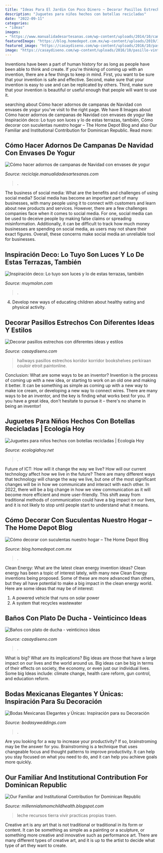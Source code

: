 ```yaml
---
title: "Ideas Para El Jardin Con Poco Dinero ~ Decorar Pasillos Estrechos Con Diferentes Ideas Y Estilos"
description: "Juguetes para niños hechos con botellas recicladas"
date: "2022-09-11"
categories:
- "ideas"
images:
- "https://www.manualidadesartesanas.com/wp-content/uploads/2014/10/campanas-navidad-envases-yogures.jpg"
featuredImage: "https://blog.homedepot.com.mx/wp-content/uploads/2019/10/decoracio_suculenta.jpg"
featured_image: "https://casaydiseno.com/wp-content/uploads/2016/10/pasillo-vintage.jpg"
image: "https://casaydiseno.com/wp-content/uploads/2016/10/pasillo-vintage.jpg"
---
```



Inventions have been a part of human history for as long as people have been able to think and create. If you're thinking of coming up with an invention, there are a few things to keep in mind. First, you want to be sure that your invention is safe and effective. Second, make sure that your invention is easy to use and can be replicated by others. Third, make sure that your invention is beautiful or useful enough that people will want to use it.

	

		
searching about Cómo hacer adornos de campanas de Navidad con envases de yogur you've visit to the right page. We have 8 Images about Cómo hacer adornos de campanas de Navidad con envases de yogur like Inspiración deco: Lo tuyo son luces y lo de estas terrazas, también, Cómo decorar con suculentas nuestro hogar – The Home Depot Blog and also Our Familiar and Institutional Contribution for Dominican Republic. Read more:
		
    
## Cómo Hacer Adornos De Campanas De Navidad Con Envases De Yogur

<img loading=lazy src="https://www.manualidadesartesanas.com/wp-content/uploads/2014/10/campanas-navidad-envases-yogures.jpg" onerror="this.onerror=null;this.src='https://tse4.mm.bing.net/th?id=OIP.NKD201Sj4R1XrpK9z7xOcQHaF-&amp;pid=15.1';" alt="Cómo hacer adornos de campanas de Navidad con envases de yogur">

_Source: reciclaje.manualidadesartesanas.com_

>. 

	

The business of social media: What are the benefits and challenges of using social media?
Social media has become an important part of many businesses, with many people using it to connect with customers and learn about new products and services. However, there are a few challenges companies face when it comes to social media. For one, social media can be used to deceive people by making false claims or spreading misinformation. Additionally, it can be difficult to track how much money businesses are spending on social media, as users may not share their exact figures. Overall, these concerns make social media an unreliable tool for businesses.

    
## Inspiración Deco: Lo Tuyo Son Luces Y Lo De Estas Terrazas, También

<img loading=lazy src="http://muymolon.com/wp-content/uploads/2016/06/Captura_de_pantalla_2014-01-08_a_las_11.28.06.png" onerror="this.onerror=null;this.src='https://tse4.mm.bing.net/th?id=OIP.hQGL1-BE9X06sio2-_2-LQHaFT&amp;pid=15.1';" alt="Inspiración deco: Lo tuyo son luces y lo de estas terrazas, también">

_Source: muymolon.com_

>. 

	

4. Develop new ways of educating children about healthy eating and physical activity.

    
## Decorar Pasillos Estrechos Con Diferentes Ideas Y Estilos

<img loading=lazy src="https://casaydiseno.com/wp-content/uploads/2016/10/pasillo-vintage.jpg" onerror="this.onerror=null;this.src='https://tse3.mm.bing.net/th?id=OIP.YkjOKNVyrt4TBi-sJS36PwHaLK&amp;pid=15.1';" alt="Decorar pasillos estrechos con diferentes ideas y estilos">

_Source: casaydiseno.com_

>hallways pasillos estrechos koridor korridor bookshelves perkiraan couloir etroit paintonline. 

	

Conclusion: What are some ways to be an inventor?
Invention is the process of coming up with a new idea, or starting to work on an old one and making it better. It can be something as simple as coming up with a new way to make ice cream, or developing a new way to connect wires. There are many ways to be an inventor, and the key is finding what works best for you. If you have a great idea, don't hesitate to pursue it – there's no shame in being an inventor!

    
## Juguetes Para Niños Hechos Con Botellas Recicladas | Ecología Hoy

<img loading=lazy src="http://ecologiahoy.net/wp-content/uploads/2016/09/IMG-20120807-WA0000.jpg" onerror="this.onerror=null;this.src='https://tse4.mm.bing.net/th?id=OIP.mPB_6zmXn4cX6SiJ2FhPGgHaFj&amp;pid=15.1';" alt="Juguetes para niños hechos con botellas recicladas | Ecología Hoy">

_Source: ecologiahoy.net_

>. 

	

Future of ICT: How will it change the way we live?
How will our current technology affect how we live in the future? 
There are many different ways that technology will change the way we live, but one of the most significant changes will be in how we communicate and interact with each other. In 2022, there will be a big change in how we view communication as it will become more efficient and more user-friendly. This shift away from traditional methods of communication could have a big impact on our lives, and it is not likely to stop until people start to understand what it means.

    
## Cómo Decorar Con Suculentas Nuestro Hogar – The Home Depot Blog

<img loading=lazy src="https://blog.homedepot.com.mx/wp-content/uploads/2019/10/decoracio_suculenta.jpg" onerror="this.onerror=null;this.src='https://tse1.mm.bing.net/th?id=OIP.QoDyEfkYXC-HjRQFfkYxsQHaGG&amp;pid=15.1';" alt="Cómo decorar con suculentas nuestro hogar – The Home Depot Blog">

_Source: blog.homedepot.com.mx_

>. 

	

Clean Energy: What are the latest clean energy invention ideas?
Clean energy has been a topic of interest lately, with many new Clean Energy inventions being proposed. Some of these are more advanced than others, but they all have potential to make a big impact in the clean energy world. Here are some ideas that may be of interest: 
1. A powered vehicle that runs on solar power 
2. A system that recycles wastewater 

    
## Baños Con Plato De Ducha - Veinticinco Ideas

<img loading=lazy src="https://casaydiseno.com/wp-content/uploads/2015/07/baño-azul-plato-ducha.jpg" onerror="this.onerror=null;this.src='https://tse3.mm.bing.net/th?id=OIP.fdMJKpR78YINUrhug_eBMgHaKP&amp;pid=15.1';" alt="Baños con plato de ducha - veinticinco ideas">

_Source: casaydiseno.com_

>. 

	

What is big? What are its implications?
Big ideas are those that have a large impact on our lives and the world around us. Big ideas can be big in terms of their effects on society, the economy, or even just our individual lives. Some big Ideas include: climate change, health care reform, gun control, and education reform.

    
## Bodas Mexicanas Elegantes Y Únicas: Inspiración Para Su Decoración

<img loading=lazy src="https://bodasyweddings.com/wp-content/uploads/2016/11/cenas-de-recepcion-espectaculares.jpg" onerror="this.onerror=null;this.src='https://tse1.mm.bing.net/th?id=OIP.0Q5lRUCOBJGF0fz4vf7TlAHaLH&amp;pid=15.1';" alt="Bodas Mexicanas Elegantes y Únicas: Inspiración para su Decoración">

_Source: bodasyweddings.com_

>. 

	

Are you looking for a way to increase your productivity? If so, brainstroming may be the answer for you. Brainstroming is a technique that uses changeable focus and thought patterns to improve productivity. It can help you stay focused on what you need to do, and it can help you achieve goals more quickly.

    
## Our Familiar And Institutional Contribution For Dominican Republic

<img loading=lazy src="https://lh5.googleusercontent.com/proxy/Pop07klmAl4Q-DUlb_UvADzZvakmsAM8fiHzWVGYpeep2SZtUgJPdVRJJEIy4pERa25rOGojM7k9wiEVnCiFB4-ZL-8=w1200-h630-n-k-no-nu" onerror="this.onerror=null;this.src='https://tse1.mm.bing.net/th?id=OIP.aQYIejp2H6Q84EEtl4pUgwHaFj&amp;pid=15.1';" alt="Our Familiar and Institutional Contribution for Dominican Republic">

_Source: millennialsmomchildhealth.blogspot.com_

>leche recursos tierra vivir practicas propias traen. 

	

Creative art is any art that is not traditional or traditional in its form or content. It can be something as simple as a painting or a sculpture, or something more creative and innovative such as performance art. There are many different types of creative art, and it is up to the artist to decide what type of art they want to create.

